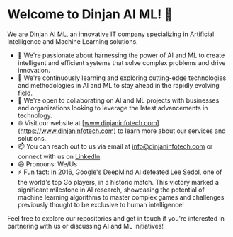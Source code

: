 # Welcome to Dinjan AI ML! 👋

We are Dinjan AI ML, an innovative IT company specializing in Artificial Intelligence and Machine Learning solutions.

- 👀 We're passionate about harnessing the power of AI and ML to create intelligent and efficient systems that solve complex problems and drive innovation.
- 🌱 We're continuously learning and exploring cutting-edge technologies and methodologies in AI and ML to stay ahead in the rapidly evolving field.
- 💼 We're open to collaborating on AI and ML projects with businesses and organizations looking to leverage the latest advancements in technology.
- 🌐 Visit our website at [www.dinjaninfotech.com](https://www.dinjaninfotech.com) to learn more about our services and solutions.
- 📫 You can reach out to us via email at [info@dinjaninfotech.com](mailto:info@dinjaninfotech.com) or connect with us on [LinkedIn](https://www.linkedin.com/company/dinjan-infotech/mycompany/).
- 😄 Pronouns: We/Us
- ⚡ Fun fact: In 2016, Google's DeepMind AI defeated Lee Sedol, one of the world's top Go players, in a historic match. This victory marked a significant milestone in AI research, showcasing the potential of     
                machine learning algorithms to master complex games and challenges previously thought to be exclusive to human intelligence!

Feel free to explore our repositories and get in touch if you're interested in partnering with us or discussing AI and ML initiatives!


<!---
Dinjan-AIML/Dinjan-AIML is a ✨ special ✨ repository because its `README.md` (this file) appears on your GitHub profile.
You can click the Preview link to take a look at your changes.
--->
